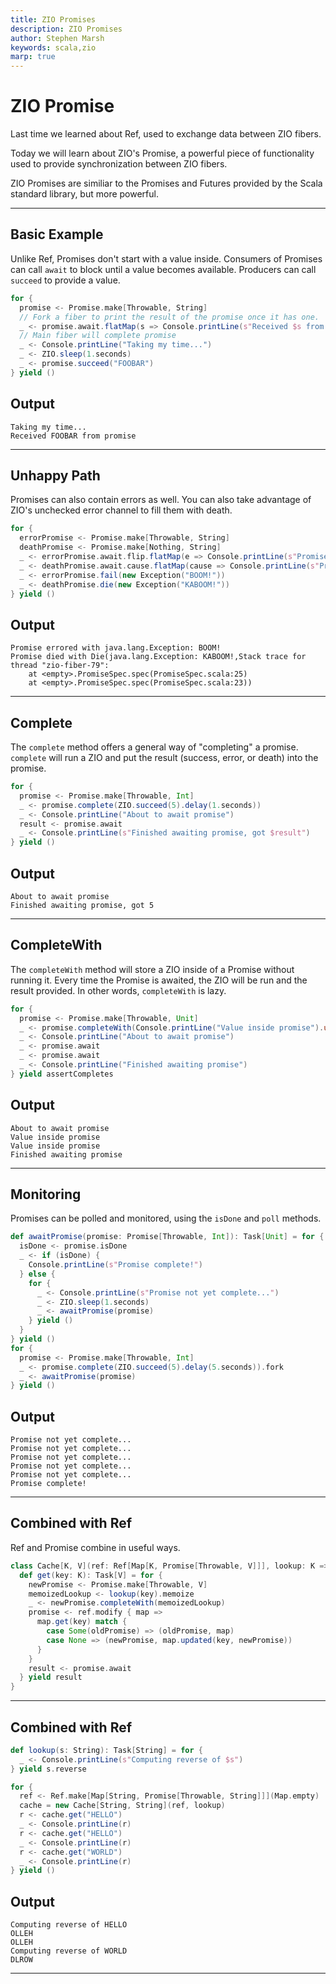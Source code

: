 ```yaml
---
title: ZIO Promises
description: ZIO Promises
author: Stephen Marsh
keywords: scala,zio
marp: true
---
```


<style>section { font-size: 20px; }</style>

# ZIO Promise

Last time we learned about Ref, used to exchange data between ZIO fibers.

Today we will learn about ZIO's Promise, a powerful piece of functionality used to provide synchronization between ZIO fibers.

ZIO Promises are similiar to the Promises and Futures provided by the Scala standard library, but more powerful.

---

## Basic Example

Unlike Ref, Promises don't start with a value inside. Consumers of Promises can call `await` to block until a value becomes available. Producers can call `succeed` to provide a value.


```scala
for {
  promise <- Promise.make[Throwable, String]
  // Fork a fiber to print the result of the promise once it has one.
  _ <- promise.await.flatMap(s => Console.printLine(s"Received $s from promise")).fork
  // Main fiber will complete promise
  _ <- Console.printLine("Taking my time...")
  _ <- ZIO.sleep(1.seconds)
  _ <- promise.succeed("FOOBAR")
} yield ()
```

## Output

```
Taking my time...
Received FOOBAR from promise
```

---

## Unhappy Path

Promises can also contain errors as well. You can also take advantage of ZIO's unchecked error channel to fill them with death.

```scala
for {
  errorPromise <- Promise.make[Throwable, String]
  deathPromise <- Promise.make[Nothing, String]
  _ <- errorPromise.await.flip.flatMap(e => Console.printLine(s"Promise errored with $e")).fork
  _ <- deathPromise.await.cause.flatMap(cause => Console.printLine(s"Promise died with $cause")).fork
  _ <- errorPromise.fail(new Exception("BOOM!"))
  _ <- deathPromise.die(new Exception("KABOOM!"))
} yield ()
```

## Output

```
Promise errored with java.lang.Exception: BOOM!
Promise died with Die(java.lang.Exception: KABOOM!,Stack trace for thread "zio-fiber-79":
	at <empty>.PromiseSpec.spec(PromiseSpec.scala:25)
	at <empty>.PromiseSpec.spec(PromiseSpec.scala:23))
```

---

## Complete

The `complete` method offers a general way of "completing" a promise. `complete` will run a ZIO and put the result (success, error, or death) into the promise.

```scala
for {
  promise <- Promise.make[Throwable, Int]
  _ <- promise.complete(ZIO.succeed(5).delay(1.seconds))
  _ <- Console.printLine("About to await promise")
  result <- promise.await
  _ <- Console.printLine(s"Finished awaiting promise, got $result")
} yield ()
```

## Output

```
About to await promise
Finished awaiting promise, got 5
```

---

## CompleteWith

The `completeWith` method will store a ZIO inside of a Promise without running it. Every time the Promise is awaited, the ZIO will be run and the result provided. In other words, `completeWith` is lazy.

```scala
for {
  promise <- Promise.make[Throwable, Unit]
  _ <- promise.completeWith(Console.printLine("Value inside promise").unit)
  _ <- Console.printLine("About to await promise")
  _ <- promise.await
  _ <- promise.await
  _ <- Console.printLine("Finished awaiting promise")
} yield assertCompletes
```

## Output

```
About to await promise
Value inside promise
Value inside promise
Finished awaiting promise
```

---

## Monitoring

Promises can be polled and monitored, using the `isDone` and `poll` methods.

```scala
def awaitPromise(promise: Promise[Throwable, Int]): Task[Unit] = for {
  isDone <- promise.isDone
  _ <- if (isDone) {
    Console.printLine(s"Promise complete!")
  } else {
    for {
      _ <- Console.printLine(s"Promise not yet complete...")
      _ <- ZIO.sleep(1.seconds)
      _ <- awaitPromise(promise)
    } yield ()
  }
} yield ()
for {
  promise <- Promise.make[Throwable, Int]
  _ <- promise.complete(ZIO.succeed(5).delay(5.seconds)).fork
  _ <- awaitPromise(promise)
} yield ()
```

## Output
```
Promise not yet complete...
Promise not yet complete...
Promise not yet complete...
Promise not yet complete...
Promise not yet complete...
Promise complete!
```

---

## Combined with Ref

Ref and Promise combine in useful ways.

```scala
class Cache[K, V](ref: Ref[Map[K, Promise[Throwable, V]]], lookup: K => Task[V]) {
  def get(key: K): Task[V] = for {
    newPromise <- Promise.make[Throwable, V]
    memoizedLookup <- lookup(key).memoize
    _ <- newPromise.completeWith(memoizedLookup)
    promise <- ref.modify { map =>
      map.get(key) match {
        case Some(oldPromise) => (oldPromise, map)
        case None => (newPromise, map.updated(key, newPromise))
      }
    }
    result <- promise.await
  } yield result
}
```

---

## Combined with Ref

```scala
def lookup(s: String): Task[String] = for {
  _ <- Console.printLine(s"Computing reverse of $s")
} yield s.reverse

for {
  ref <- Ref.make[Map[String, Promise[Throwable, String]]](Map.empty)
  cache = new Cache[String, String](ref, lookup)
  r <- cache.get("HELLO")
  _ <- Console.printLine(r)
  r <- cache.get("HELLO")
  _ <- Console.printLine(r)
  r <- cache.get("WORLD")
  _ <- Console.printLine(r)
} yield ()
```

## Output

```
Computing reverse of HELLO
OLLEH
OLLEH
Computing reverse of WORLD
DLROW
```

---


